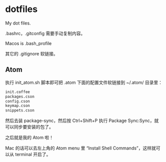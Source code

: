 # dotfiles

My dot files.

.bashrc，.gitconfig 需要手动复制内容。

Macos is .bash_profile

其它的 .gitignore 软链接。

## Atom

执行 init_atom.sh 脚本即可把 .atom 下面的配置文件软链接到 ~/.atom/ 目录里：

```bash
init.coffee
packages.cson
config.cson
keymap.cson
snippets.cson
```


然后去装 package-sync，然后按 Ctrl+Shift+P 执行 Package Sync:Sync，就可以同步要安装的包了。

之后就是我的 Atom 啦！

Mac 的话可以去左上角的 Atom menu 里 “Install Shell Commands”，这样就可以从 terminal 开启了。
